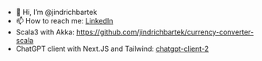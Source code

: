 - 👋 Hi, I’m @jindrichbartek
- 📫 How to reach me: [LinkedIn](https://www.linkedin.com/in/jindrichbartek/)
- Scala3 with Akka: https://github.com/jindrichbartek/currency-converter-scala
- ChatGPT client with Next.JS and Tailwind: [chatgpt-client-2](https://github.com/jindrichbartek/chatgpt-client-2)

<!---
jindrichbartek/jindrichbartek is a ✨ special ✨ repository because its `README.md` (this file) appears on your GitHub profile.
You can click the Preview link to take a look at your changes.
--->
